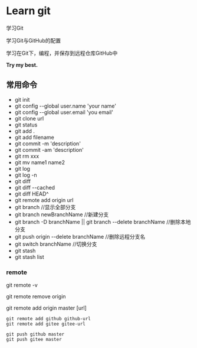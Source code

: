 # Learn git

学习Git

学习Git与GitHub的配置

学习在Git下，编程，并保存到远程仓库GitHub中

**Try my best.**

## 常用命令

- git init
- git config --global user.name 'your name'
- git config --global user.email 'you email'
- git clone url
- git status
- git add .
- git add filename
- git commit -m 'description'
- git commit -am 'description'
- git rm xxx
- git mv name1 name2
- git log
- git log -n
- git diff
- git diff --cached
- git diff HEAD^
- git remote add origin url
- git branch   //显示全部分支
- git branch newBranchName  //新建分支
- git branch -D branchName || git branch --delete branchName  //删除本地分支
- git push origin --delete branchName  //删除远程分支名
- git switch branchName //切换分支
- git stash
- git stash list

### remote

git remote -v

git remote remove origin

git remote add origin master [url]

```shell
git remote add github github-url
git remote add gitee gitee-url

git push github master
git push gitee master
```
